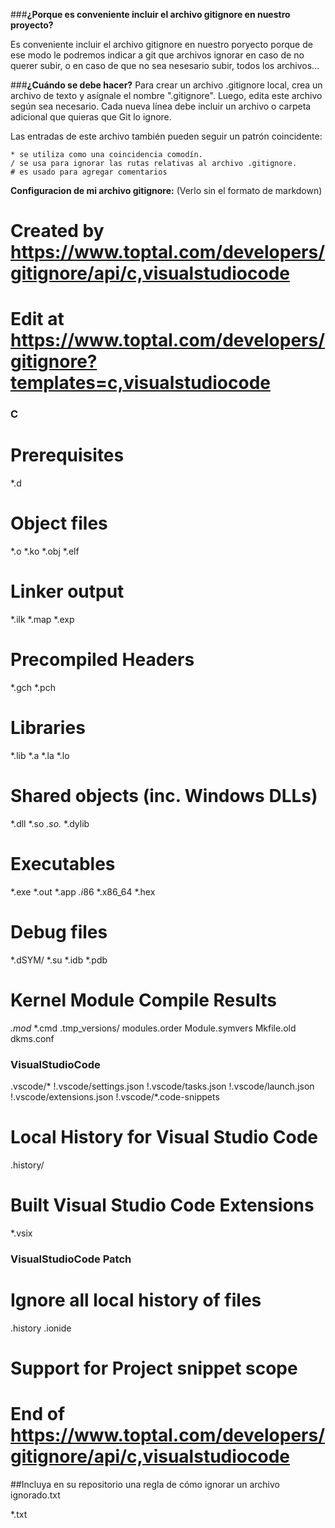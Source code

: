 ###**¿Porque es conveniente incluir el archivo gitignore en nuestro proyecto?**

Es conveniente incluir el archivo gitignore en nuestro poryecto porque de ese modo le podremos indicar a git que archivos ignorar en caso de no querer subir, o en caso de que no sea nesesario subir, todos los archivos... 

###**¿Cuándo se debe hacer?**
Para crear un archivo .gitignore local, crea un archivo de texto y asígnale el nombre ".gitignore". Luego, edita este archivo según sea necesario. Cada nueva línea debe incluir un archivo o carpeta adicional que quieras que Git lo ignore.

  Las entradas de este archivo también pueden seguir un patrón coincidente:

    * se utiliza como una coincidencia comodín.
    / se usa para ignorar las rutas relativas al archivo .gitignore.
    # es usado para agregar comentarios



**Configuracion de mi archivo gitignore:**
(Verlo sin el formato de markdown)


# Created by https://www.toptal.com/developers/gitignore/api/c,visualstudiocode
# Edit at https://www.toptal.com/developers/gitignore?templates=c,visualstudiocode

### C ###
# Prerequisites
*.d

# Object files
*.o
*.ko
*.obj
*.elf

# Linker output
*.ilk
*.map
*.exp

# Precompiled Headers
*.gch
*.pch

# Libraries
*.lib
*.a
*.la
*.lo

# Shared objects (inc. Windows DLLs)
*.dll
*.so
*.so.*
*.dylib

# Executables
*.exe
*.out
*.app
*.i*86
*.x86_64
*.hex

# Debug files
*.dSYM/
*.su
*.idb
*.pdb

# Kernel Module Compile Results
*.mod*
*.cmd
.tmp_versions/
modules.order
Module.symvers
Mkfile.old
dkms.conf

### VisualStudioCode ###
.vscode/*
!.vscode/settings.json
!.vscode/tasks.json
!.vscode/launch.json
!.vscode/extensions.json
!.vscode/*.code-snippets

# Local History for Visual Studio Code
.history/

# Built Visual Studio Code Extensions
*.vsix

### VisualStudioCode Patch ###
# Ignore all local history of files
.history
.ionide

# Support for Project snippet scope

# End of https://www.toptal.com/developers/gitignore/api/c,visualstudiocode 




##Incluya en su repositorio una regla de cómo ignorar un archivo ignorado.txt

*.txt